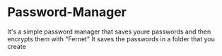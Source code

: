 # Password-Manager
It's a simple password manager that saves youre passwords and then encrypts them with "Fernet"
It saves the passwords in a folder that you create

